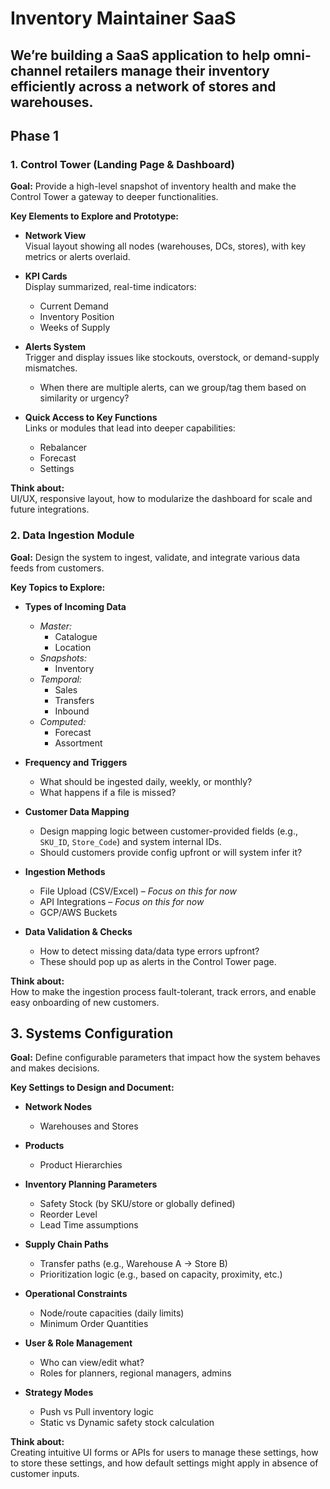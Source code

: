 # Inventory Maintainer SaaS 
We’re building a SaaS application to help omni-channel retailers manage their inventory efficiently across a network of stores and warehouses.
---
## Phase 1

### 1. Control Tower (Landing Page & Dashboard)

**Goal:** Provide a high-level snapshot of inventory health and make the Control Tower a gateway to deeper functionalities.

**Key Elements to Explore and Prototype:**

- **Network View**  
  Visual layout showing all nodes (warehouses, DCs, stores), with key metrics or alerts overlaid.

- **KPI Cards**  
  Display summarized, real-time indicators:  
  - Current Demand  
  - Inventory Position  
  - Weeks of Supply  

- **Alerts System**  
  Trigger and display issues like stockouts, overstock, or demand-supply mismatches.  
  - When there are multiple alerts, can we group/tag them based on similarity or urgency?

- **Quick Access to Key Functions**  
  Links or modules that lead into deeper capabilities:  
  - Rebalancer  
  - Forecast  
  - Settings

**Think about:**  
UI/UX, responsive layout, how to modularize the dashboard for scale and future integrations.

### 2. Data Ingestion Module

**Goal:** Design the system to ingest, validate, and integrate various data feeds from customers.

**Key Topics to Explore:**

- **Types of Incoming Data**
  - *Master:*  
    - Catalogue  
    - Location  
  - *Snapshots:*  
    - Inventory  
  - *Temporal:*  
    - Sales  
    - Transfers  
    - Inbound  
  - *Computed:*  
    - Forecast  
    - Assortment

- **Frequency and Triggers**
  - What should be ingested daily, weekly, or monthly?  
  - What happens if a file is missed?

- **Customer Data Mapping**
  - Design mapping logic between customer-provided fields (e.g., `SKU_ID`, `Store_Code`) and system internal IDs.  
  - Should customers provide config upfront or will system infer it?

- **Ingestion Methods**
  - File Upload (CSV/Excel) – *Focus on this for now*  
  - API Integrations – *Focus on this for now*  
  - GCP/AWS Buckets  

- **Data Validation & Checks**
  - How to detect missing data/data type errors upfront?  
  - These should pop up as alerts in the Control Tower page.

**Think about:**  
How to make the ingestion process fault-tolerant, track errors, and enable easy onboarding of new customers.

## 3. Systems Configuration

**Goal:** Define configurable parameters that impact how the system behaves and makes decisions.

**Key Settings to Design and Document:**

- **Network Nodes**
  - Warehouses and Stores

- **Products**
  - Product Hierarchies

- **Inventory Planning Parameters**
  - Safety Stock (by SKU/store or globally defined)  
  - Reorder Level  
  - Lead Time assumptions

- **Supply Chain Paths**
  - Transfer paths (e.g., Warehouse A → Store B)  
  - Prioritization logic (e.g., based on capacity, proximity, etc.)

- **Operational Constraints**
  - Node/route capacities (daily limits)  
  - Minimum Order Quantities

- **User & Role Management**
  - Who can view/edit what?  
  - Roles for planners, regional managers, admins

- **Strategy Modes**
  - Push vs Pull inventory logic  
  - Static vs Dynamic safety stock calculation

**Think about:**  
Creating intuitive UI forms or APIs for users to manage these settings, how to store these settings, and how default settings might apply in absence of customer inputs.
